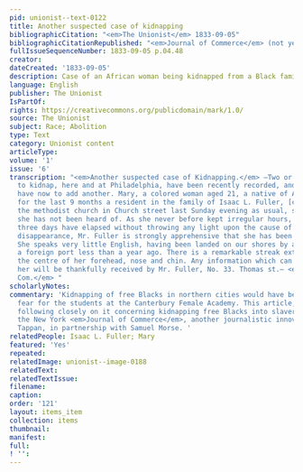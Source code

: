 ```yaml
---
pid: unionist--text-0122
title: Another suspected case of kidnapping
bibliographicCitation: "<em>The Unionist</em> 1833-09-05"
bibliographicCitationRepublished: "<em>Journal of Commerce</em> (not yet researched)"
fullIssueSequenceNumber: 1833-09-05 p.04.48
creator: 
dateCreated: '1833-09-05'
description: Case of an African woman being kidnapped from a Black family in Philadelphia
language: English
publisher: The Unionist
IsPartOf: 
rights: https://creativecommons.org/publicdomain/mark/1.0/
source: The Unionist
subject: Race; Abolition
type: Text
category: Unionist content
articleType: 
volume: '1'
issue: '6'
transcription: "<em>Another suspected case of Kidnapping.</em> —Two or three attempts
  to kidnap, here and at Philadelphia, have been recently recorded, and we fear we
  have now to add another. Mary, a colored woman aged 21, a native of Africa, and
  for the last 9 months a resident in the family of Isaac L. Fuller, [colored], attended
  the methodist church in Church street last Sunday evening as usual, since which
  she has not been heard of. As she never before kept irregular hours, and two or
  three days have elapsed without throwing any light upon the cause of her sudden
  disappearance, Mr. Fuller is strongly apprehensive that she has been kidnapped.
  She speaks very little English, having been landed on our shores by a vessel from
  a foreign port less than a year ago. There is a remarkable streak extending down
  the centre of her forehead, nose and chin. Any information which can be given concerning
  her will be thankfully received by Mr. Fuller, No. 33. Thomas st.— <em>Jour. of
  Com.</em> "
scholarlyNotes: 
commentary: 'Kidnapping of free Blacks in northern cities would have been a major
  fear for the students at the Canterbury Female Academy. This article, and the one
  following closely on it concerning kidnapping free Blacks into slavery, are from
  the New York <em>Journal of Commerce</em>, another journalistic innovation by Arthur
  Tappan, in partnership with Samuel Morse. '
relatedPeople: Isaac L. Fuller; Mary
featured: 'Yes'
repeated: 
relatedImage: unionist--image-0188
relatedText: 
relatedTextIssue: 
filename: 
caption: 
order: '121'
layout: items_item
collection: items
thumbnail: 
manifest: 
full: 
! '': 
---
```

